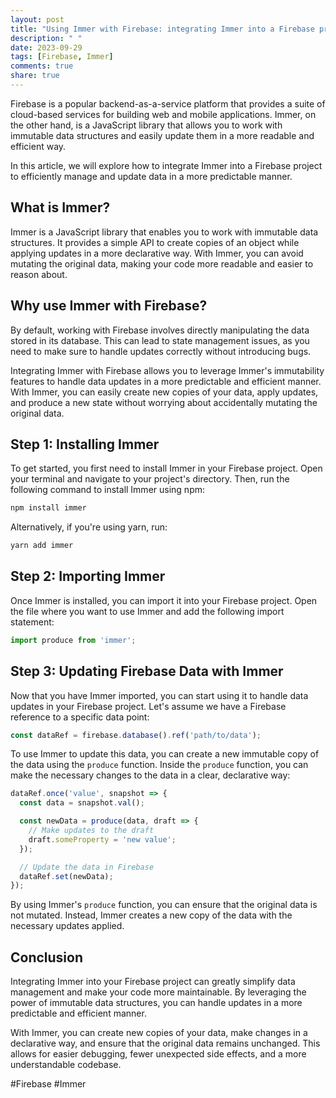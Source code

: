 ```yaml
---
layout: post
title: "Using Immer with Firebase: integrating Immer into a Firebase project"
description: " "
date: 2023-09-29
tags: [Firebase, Immer]
comments: true
share: true
---
```


Firebase is a popular backend-as-a-service platform that provides a suite of cloud-based services for building web and mobile applications. Immer, on the other hand, is a JavaScript library that allows you to work with immutable data structures and easily update them in a more readable and efficient way.

In this article, we will explore how to integrate Immer into a Firebase project to efficiently manage and update data in a more predictable manner.

## What is Immer?

Immer is a JavaScript library that enables you to work with immutable data structures. It provides a simple API to create copies of an object while applying updates in a more declarative way. With Immer, you can avoid mutating the original data, making your code more readable and easier to reason about.

## Why use Immer with Firebase?

By default, working with Firebase involves directly manipulating the data stored in its database. This can lead to state management issues, as you need to make sure to handle updates correctly without introducing bugs.

Integrating Immer with Firebase allows you to leverage Immer's immutability features to handle data updates in a more predictable and efficient manner. With Immer, you can easily create new copies of your data, apply updates, and produce a new state without worrying about accidentally mutating the original data.

## Step 1: Installing Immer

To get started, you first need to install Immer in your Firebase project. Open your terminal and navigate to your project's directory. Then, run the following command to install Immer using npm:

```bash
npm install immer
```

Alternatively, if you're using yarn, run:

```bash
yarn add immer
```

## Step 2: Importing Immer

Once Immer is installed, you can import it into your Firebase project. Open the file where you want to use Immer and add the following import statement:

```javascript
import produce from 'immer';
```

## Step 3: Updating Firebase Data with Immer

Now that you have Immer imported, you can start using it to handle data updates in your Firebase project. Let's assume we have a Firebase reference to a specific data point:

```javascript
const dataRef = firebase.database().ref('path/to/data');
```

To use Immer to update this data, you can create a new immutable copy of the data using the `produce` function. Inside the `produce` function, you can make the necessary changes to the data in a clear, declarative way:

```javascript
dataRef.once('value', snapshot => {
  const data = snapshot.val();

  const newData = produce(data, draft => {
    // Make updates to the draft
    draft.someProperty = 'new value';
  });

  // Update the data in Firebase
  dataRef.set(newData);
});
```

By using Immer's `produce` function, you can ensure that the original data is not mutated. Instead, Immer creates a new copy of the data with the necessary updates applied.

## Conclusion

Integrating Immer into your Firebase project can greatly simplify data management and make your code more maintainable. By leveraging the power of immutable data structures, you can handle updates in a more predictable and efficient manner.

With Immer, you can create new copies of your data, make changes in a declarative way, and ensure that the original data remains unchanged. This allows for easier debugging, fewer unexpected side effects, and a more understandable codebase.

#Firebase #Immer